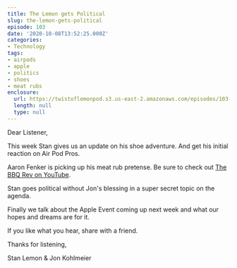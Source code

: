 ```yaml
---
title: The Lemon gets Political
slug: the-lemon-gets-political
episode: 103
date: '2020-10-08T13:52:25.000Z'
categories:
- Technology
tags:
- airpods
- apple
- politics
- shoes
- meat rubs
enclosure:
  url: https://twistoflemonpod.s3.us-east-2.amazonaws.com/episodes/103-lwatol-20201008.mp3
  length: null
  type: null
---
```


Dear Listener,

This week Stan gives us an update on his shoe adventure. And get his initial reaction on Air Pod Pros.

Aaron Fenker is picking up his meat rub pretense. Be sure to check out [The BBQ Rev on YouTube](https://www.youtube.com/channel/UCggewclHIXhklyHezTmF6Sw).

Stan goes political without Jon's blessing in a super secret topic on the agenda.

Finally we talk about the Apple Event coming up next week and what our hopes and dreams are for it.

If you like what you hear, share with a friend.

Thanks for listening,

Stan Lemon & Jon Kohlmeier
